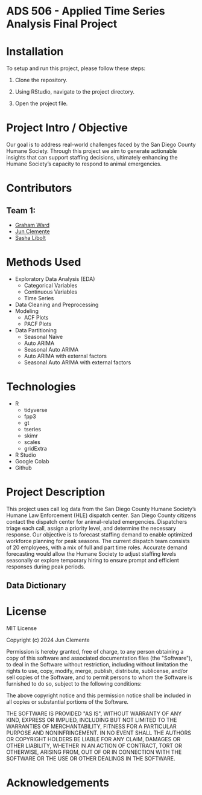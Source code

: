 # ADS 506 - Applied Time Series Analysis Final Project

# Installation

To setup and run this project, please follow these steps: 

1. Clone the repository. 

2. Using RStudio, navigate to the project directory. 

3. Open the project file.


# Project Intro / Objective

Our goal is to address real-world challenges faced by the San Diego County 
Humane Society. Through this project we aim to generate actionable insights
that can support staffing decisions, ultimately enhancing the Humane 
Society’s capacity to respond to animal emergencies.

# Contributors

## Team 1: 
-   [Graham Ward](https://github.com/gw-00)
-   [Jun Clemente](https://github.com/junclemente)
-   [Sasha Libolt](https://github.com/slibolt)

# Methods Used

- Exploratory Data Analysis (EDA)
  - Categorical Variables
  - Continuous Variables 
  - Time Series
- Data Cleaning and Preprocessing
- Modeling
  - ACF Plots
  - PACF Plots
- Data Partitioning
  - Seasonal Naïve
  - Auto ARIMA
  - Seasonal Auto ARIMA
  - Auto ARIMA with external factors
  - Seasonal Auto ARIMA with external factors
  
# Technologies

- R
  - tidyverse
  - fpp3
  - gt
  - tseries
  - skimr
  - scales
  - gridExtra
- R Studio
- Google Colab
- Github

# Project Description

This project uses call log data from the San Diego County Humane
Society’s Humane Law Enforcement (HLE) dispatch center. San Diego County
citizens contact the dispatch center for animal-related emergencies.
Dispatchers triage each call, assign a priority level, and determine the
necessary response. Our objective is to forecast staffing demand to
enable optimized workforce planning for peak seasons. The current
dispatch team consists of 20 employees, with a mix of full and part time
roles. Accurate demand forecasting would allow the Humane Society to
adjust staffing levels seasonally or explore temporary hiring to ensure
prompt and efficient responses during peak periods.

## Data Dictionary

<enter data dictionary information> 

# License
  
MIT License

Copyright (c) 2024 Jun Clemente

Permission is hereby granted, free of charge, to any person obtaining a copy 
of this software and associated documentation files (the "Software"), to deal 
in the Software without restriction, including without limitation the rights 
to use, copy, modify, merge, publish, distribute, sublicense, and/or sell 
copies of the Software, and to permit persons to whom the Software is 
furnished to do so, subject to the following conditions:

The above copyright notice and this permission notice shall be included 
in all copies or substantial portions of the Software.

THE SOFTWARE IS PROVIDED "AS IS", WITHOUT WARRANTY OF ANY KIND, EXPRESS OR 
IMPLIED, INCLUDING BUT NOT LIMITED TO THE WARRANTIES OF MERCHANTABILITY, 
FITNESS FOR A PARTICULAR PURPOSE AND NONINFRINGEMENT. IN NO EVENT SHALL 
THE AUTHORS OR COPYRIGHT HOLDERS BE LIABLE FOR ANY CLAIM, DAMAGES OR OTHER 
LIABILITY, WHETHER IN AN ACTION OF CONTRACT, TORT OR OTHERWISE, ARISING FROM, 
OUT OF OR IN CONNECTION WITH THE SOFTWARE OR THE USE OR OTHER DEALINGS IN 
THE SOFTWARE.
  
# Acknowledgements


